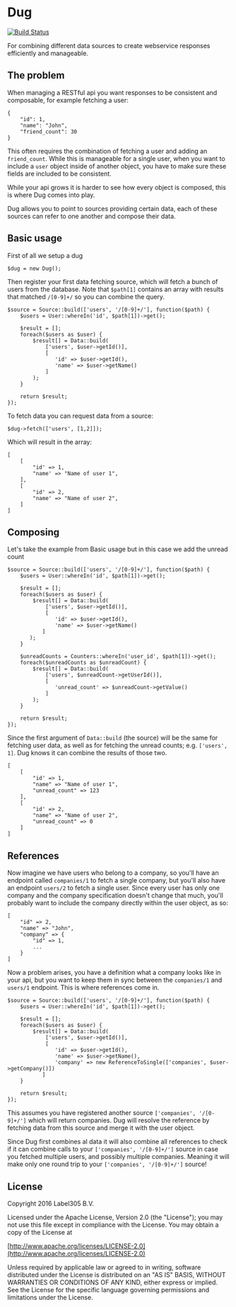 Dug
====

[![Build Status](https://travis-ci.org/Label305/Dug.svg?branch=master)](https://travis-ci.org/Label305/Dug)

For combining different data sources to create webservice responses
efficiently and manageable.

The problem
---

When managing a RESTful api you want responses to be consistent and
composable, for example fetching a user:

```
{
    "id": 1,
    "name": "John",
    "friend_count": 30
}
```

This often requires the combination of fetching a user and adding an
`friend_count`. While this is manageable for a single user,
when you want to include a `user` object inside of another object, you
have to make sure these fields are included to be consistent.

While your api grows it is harder to see how every object is composed,
this is where Dug comes into play.

Dug allows you to point to sources providing certain data, each of these
sources can refer to one another and compose their data.

Basic usage
-----------

First of all we setup a dug

```
$dug = new Dug();
```

Then register your first data fetching source, which will fetch a bunch
of users from the database. Note that `$path[1]` contains an array with results
that matched `/[0-9]+/` so you can combine the query.

```
$source = Source::build(['users', '/[0-9]+/'], function($path) {
    $users = User::whereIn('id', $path[1])->get();
    
    $result = [];
    foreach($users as $user) {
        $result[] = Data::build(
            ['users', $user->getId()],
            [
               'id' => $user->getId(),
               'name' => $user->getName()
            ]
        );
    }
    
    return $result;
});
```

To fetch data you can request data from a source:

```
$dug->fetch(['users', [1,2]]);
```

Which will result in the array:

```
[
    [
        "id' => 1,
        "name' => "Name of user 1",
    ],
    [
        "id' => 2,
        "name' => "Name of user 2",
    ]
]
```

Composing
---

Let's take the example from Basic usage but in this case we add the unread count

```
$source = Source::build(['users', '/[0-9]+/'], function($path) {
    $users = User::whereIn('id', $path[1])->get();
    
    $result = [];
    foreach($users as $user) {
        $result[] = Data::build(
            ['users', $user->getId()],
            [
               'id' => $user->getId(),
               'name' => $user->getName()
           ]
       );
    }
    
    $unreadCounts = Counters::whereIn('user_id', $path[1])->get();
    foreach($unreadCounts as $unreadCount) {
        $result[] = Data::build(
            ['users', $unreadCount->getUserId()],
            [
               'unread_count' => $unreadCount->getValue()
            ]
        );
    }
    
    return $result;
});
```

Since the first argument of `Data::build` (the source) will be the same
for fetching user data, as well as for fetching the unread counts; e.g. 
`['users', 1]`. Dug knows it can combine the results of those two.

```
[
    [
        "id' => 1,
        "name" => "Name of user 1",
        "unread_count" => 123
    ],
    [
        "id' => 2,
        "name" => "Name of user 2",
        "unread_count" => 0
    ]
]
```

References
----------

Now imagine we have users who belong to a company, so you'll have an
endpoint called `companies/1` to fetch a single company, but you'll
also have an endpoint `users/2` to fetch a single user. Since every
user has only one company and the company specification doesn't change 
that much, you'll probably want to include the company directly within
the user object, as so:

```
[
    "id" => 2,
    "name" => "John",
    "company" => {
        "id" => 1,
        ...
    }
]
```

Now a problem arises, you have a definition what a company looks like
in your api, but you want to keep them in sync between the `companies/1`
and `users/1` endpoint. This is where references come in.

```
$source = Source::build(['users', '/[0-9]+/'], function($path) {
    $users = User::whereIn('id', $path[1])->get();
    
    $result = [];
    foreach($users as $user) {
        $result[] = Data::build(
            ['users', $user->getId()],
            [
               'id' => $user->getId(),
               'name' => $user->getName(),
               'company' => new ReferenceToSingle(['companies', $user->getCompany()])
           ]
    }
   
    return $result;
});
```

This assumes you have registered another source `['companies', '/[0-9]+/']`
which will return companies. Dug will resolve the reference by fetching
data from this source and merge it with the user object.

Since Dug first combines al data it will also combine all references
to check if it can combine calls to your `['companies', '/[0-9]+/']`
source in case you fetched multiple users, and possibly multiple companies.
Meaning it will make only one round trip to your `['companies', '/[0-9]+/']`
source!

License
---------
Copyright 2016 Label305 B.V.

Licensed under the Apache License, Version 2.0 (the "License");
you may not use this file except in compliance with the License.
You may obtain a copy of the License at

[http://www.apache.org/licenses/LICENSE-2.0](http://www.apache.org/licenses/LICENSE-2.0)

Unless required by applicable law or agreed to in writing, software
distributed under the License is distributed on an "AS IS" BASIS,
WITHOUT WARRANTIES OR CONDITIONS OF ANY KIND, either express or implied.
See the License for the specific language governing permissions and
limitations under the License.
